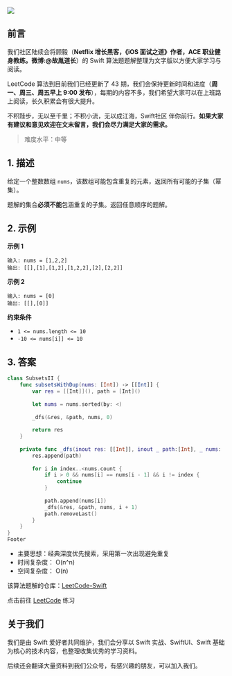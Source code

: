 ![](https://upload-images.jianshu.io/upload_images/2829694-8d80389416deefc4.png?imageMogr2/auto-orient/strip%7CimageView2/2/w/1240)

## 前言

我们社区陆续会将顾毅（**Netflix 增长黑客，《iOS 面试之道》作者，ACE 职业健身教练。微博:@故胤道长**）的 Swift 算法题题解整理为文字版以方便大家学习与阅读。

LeetCode 算法到目前我们已经更新了 43 期，我们会保持更新时间和进度（**周一、周三、周五早上 9:00 发布**），每期的内容不多，我们希望大家可以在上班路上阅读，长久积累会有很大提升。

不积跬步，无以至千里；不积小流，无以成江海，Swift社区 伴你前行。**如果大家有建议和意见欢迎在文末留言，我们会尽力满足大家的需求。**

> 难度水平：中等

## 1. 描述
给定一个整数数组 `nums`，该数组可能包含重复的元素，返回所有可能的子集（幂集）。

题解的集合**必须不能**包涵重复的子集。返回任意顺序的题解。

## 2. 示例

**示例 1**

```
输入: nums = [1,2,2]
输出: [[],[1],[1,2],[1,2,2],[2],[2,2]]
```

**示例 2**

```
输入: nums = [0]
输出: [[],[0]]
```

**约束条件**
- `1 <= nums.length <= 10`
- `-10 <= nums[i]] <= 10`

## 3. 答案

```swift
class SubsetsII {
    func subsetsWithDup(nums: [Int]) -> [[Int]] {
        var res = [[Int]](), path = [Int]()
        
        let nums = nums.sorted(by: <)
        
        _dfs(&res, &path, nums, 0)
        
        return res
    }
    
    private func _dfs(inout res: [[Int]], inout _ path:[Int], _ nums: [Int], _ index: Int) {
        res.append(path)
        
        for i in index..<nums.count {
            if i > 0 && nums[i] == nums[i - 1] && i != index {
                continue
            }
            
            path.append(nums[i])
            _dfs(&res, &path, nums, i + 1)
            path.removeLast()
        }
    }
}
Footer


```

* 主要思想：经典深度优先搜索，采用第一次出现避免重复
* 时间复杂度： O(n^n)
* 空间复杂度： O(n)

该算法题解的仓库：[LeetCode-Swift](https://github.com/soapyigu/LeetCode-Swift "LeetCode-Swift")

点击前往 [LeetCode](https://leetcode.com/problems/subsets-ii/ "LeetCode") 练习

## 关于我们

我们是由 Swift 爱好者共同维护，我们会分享以 Swift 实战、SwiftUI、Swift 基础为核心的技术内容，也整理收集优秀的学习资料。

后续还会翻译大量资料到我们公众号，有感兴趣的朋友，可以加入我们。
